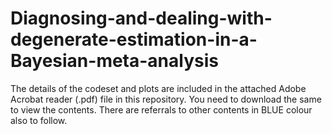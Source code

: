 # Diagnosing-and-dealing-with-degenerate-estimation-in-a-Bayesian-meta-analysis

The details of the codeset and plots are included in the attached Adobe Acrobat reader (.pdf) file in this repository. 
You need to download the same to view the contents. There are referrals to other contents in BLUE colour also to follow.

